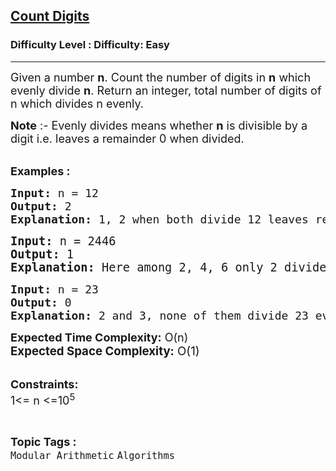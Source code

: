 <h2><a href="https://www.geeksforgeeks.org/problems/count-digits5716/1?page=1&difficulty=Basic,Easy&status=unsolved&sortBy=submissions">Count Digits</a></h2><h3>Difficulty Level : Difficulty: Easy</h3><hr><div class="problems_problem_content__Xm_eO"><p><span style="font-size: 18px;">Given a number <strong>n</strong>. Count the number of digits in <strong>n</strong> which evenly divide <strong>n</strong>. R</span><span style="font-size: 18px;">eturn an integer, total number of digits of n which divides n evenly.</span></p>
<p><span style="font-size: 18px;"><strong>Note</strong> :- Evenly divides means whether <strong>n</strong> is divisible by a digit i.e. leaves a remainder 0 when divided.</span><br>&nbsp;</p>
<p><strong><span style="font-size: 18px;">Examples :</span></strong></p>
<pre><strong><span style="font-size: 18px;">Input: </span></strong><span style="font-size: 18px;">n = 12</span><strong><span style="font-size: 18px;">
Output: </span></strong><span style="font-size: 18px;">2</span><strong><span style="font-size: 18px;">
Explanation: </span></strong><span style="font-size: 18px;">1, 2 when both divide 12 leaves remainder 0.<br></span></pre>
<pre><span style="font-size: 14pt;"><strong>Input: </strong>n = 2446<strong>
Output: </strong>1<strong>
Explanation: </strong>Here among 2, 4, 6 only 2 divides 2446 evenly while 4 and 6 do not.</span></pre>
<pre><span style="font-size: 18px;"><strong>Input: </strong>n = 23<strong>
Output: </strong>0<strong>
Explanation: </strong>2 and 3, none of them divide 23 evenly.
</span></pre>
<p><span style="font-size: 18px;"><strong>Expected Time Complexity:</strong> O(n</span><span style="font-size: 18px;">)</span><br><span style="font-size: 14pt;"><strong>Expected Space Complexity:</strong> O(1)</span><br>&nbsp;</p>
<p><span style="font-size: 18px;"><strong>Constraints:</strong><br>1&lt;= n &lt;=10<sup>5</sup></span></p></div><br><p><span style=font-size:18px><strong>Topic Tags : </strong><br><code>Modular Arithmetic</code>&nbsp;<code>Algorithms</code>&nbsp;